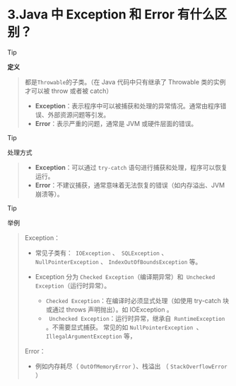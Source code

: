 # 3.Java 中 Exception 和 Error 有什么区别？

> [!tip]
>
> **定义**

> 都是`Throwable`的子类。（在 Java 代码中只有继承了 Throwable 类的实例才可以被 throw 或者被 catch）
>
> - **Exception**：表示程序中可以被捕获和处理的异常情况。通常由程序错误、外部资源问题等引发。
> - **Error**：表示严重的问题，通常是 JVM 或硬件层面的错误。

> [!tip]
>
> 处理方式

> - **Exception**：可以通过 `try-catch` 语句进行捕获和处理，程序可以恢复运行。
> - **Error**：不建议捕获，通常意味着无法恢复的错误（如内存溢出、JVM崩溃等）。

> [!tip]
>
> 举例

> Exception：
>
> - 常见子类有：` IOException` 、` SQLException` 、 `NullPointerException` 、 `IndexOutOfBoundsException` 等。
>
> - Exception 分为 `Checked Exception`（编译期异常）和` Unchecked Exception`（运行时异常）。 
>   - `Checked Exception`：在编译时必须显式处理（如使用 try-catch 块或通过 throws 声明抛出）。如 IOException 。
>   - ` Unchecked Exception`：运行时异常，继承自` RuntimeException` 。不需要显式捕获。 常见的如 `NullPointerException `、 `IllegalArgumentException` 等， 
>
> Error：
>
> - 例如内存耗尽（ `OutOfMemoryError` ）、栈溢出 （ `StackOverflowError` ）

